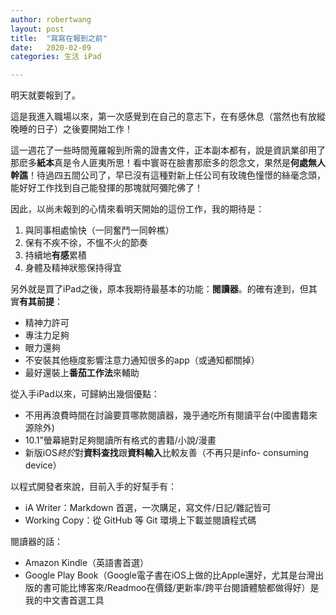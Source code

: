 ```yaml
---
author: robertwang
layout: post
title:  "寫寫在報到之前"
date:   2020-02-09
categories: 生活 iPad

---
```


明天就要報到了。

這是我進入職場以來，第一次感覺到在自己的意志下，在有感休息（當然也有放縱晚睡的日子）之後要開始工作！

這一週花了一些時間蒐羅報到所需的證書文件，正本副本都有，說是資訊業卻用了那麽多**紙本**真是令人匪夷所思！看中寰哥在臉書那麽多的怨念文，果然是**何處無人幹譙**！待過四五間公司了，早已沒有這種對新上任公司有玫瑰色憧憬的絲毫念頭，能好好工作找到自己能發揮的那塊就阿彌陀佛了！

因此，以尚未報到的心情來看明天開始的這份工作，我的期待是：

1. 與同事相處愉快（一同奮鬥一同幹樵）
2. 保有不疾不徐，不慍不火的節奏
3. 持續地**有感**累積
4. 身體及精神狀態保持得宜


另外就是買了iPad之後，原本我期待最基本的功能：**閱讀器**。的確有達到，但其實**有其前提**：

- 精神力許可
- 專注力足夠
- 眼力還夠
- 不安裝其他極度影響注意力通知很多的app（或通知都關掉）
- 最好還裝上**番茄工作法**來輔助

從入手iPad以來，可歸納出幾個優點：

- 不用再浪費時間在討論要買哪款閱讀器，幾乎通吃所有閱讀平台(中國書籍來源除外)
- 10.1”螢幕絕對足夠閱讀所有格式的書籍/小說/漫畫
- 新版iOS*終於*對**資料查找**跟**資料輸入**比較友善（不再只是info- consuming device）


以程式開發者來說，目前入手的好幫手有：

- iA Writer：Markdown 首選，一次購足，寫文件/日記/雜記皆可
- Working Copy：從 GitHub 等 Git 環境上下載並閱讀程式碼

閱讀器的話：

- Amazon Kindle（英語書首選）
- Google Play Book（Google電子書在iOS上做的比Apple還好，尤其是台灣出版的書可能比博客來/Readmoo在價錢/更新率/跨平台閱讀體驗都做得好）是我的中文書首選工具